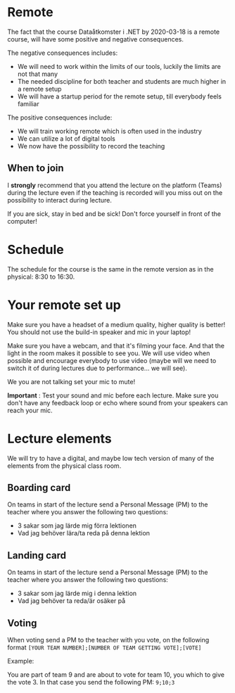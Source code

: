 # Remote

The fact that the course Dataåtkomster i .NET by 2020-03-18 is a remote course, will have some positive and negative consequences.

The negative consequences includes:

- We will need to work within the limits of our tools, luckily the limits are not that many
- The needed discipline for both teacher and students are much higher in a remote setup
- We will have a startup period for the remote setup, till everybody feels familiar

The positive consequences include:

* We will train working remote which is often used in the industry
* We can utilize a lot of digital tools
* We now have the possibility to record the teaching

## When to join

I **strongly** recommend that you attend the lecture on the platform (Teams) during the lecture even if the teaching is recorded will you miss out on the possibility to interact during lecture.

If you are sick, stay in bed and be sick! Don't force yourself in front of the computer! 

# Schedule

The schedule for the course is the same in the remote version as in the physical: 8:30 to 16:30.

# Your remote set up

Make sure you have a headset of a medium quality, higher quality is better! You should not use the build-in speaker and mic in your laptop!

Make sure you have a webcam, and that it's filming your face. And that the light in the room makes it possible to see you. We will use video when possible and encourage everybody to use video (maybe will we need to switch it of during lectures due to performance... we will see).

We you are not talking set your mic to mute!

**Important** : Test your sound and mic before each lecture. Make sure you don't have any feedback loop or echo where sound from your speakers can reach your mic.

# Lecture elements

We will try to have a digital, and maybe low tech version of many of the elements from the physical class room.

## Boarding card

On teams in start of the lecture send a Personal Message (PM) to the teacher where you answer the following two questions:

* 3 sakar som jag lärde mig förra lektionen
* Vad jag behöver lära/ta reda på denna lektion 

## Landing card

On teams in start of the lecture send a Personal Message (PM) to the teacher where you answer the following two questions:

* 3 sakar som jag lärde mig i denna lektion
* Vad jag behöver ta reda/är osäker på 

## Voting

When voting send a PM to the teacher with you vote, on the following format ```[YOUR TEAM NUMBER];[NUMBER OF TEAM GETTING VOTE];[VOTE]```

Example:

You are part of team 9 and are about to vote for team 10, you which to give the vote 3. In that case you send the following PM: ```9;10;3```



